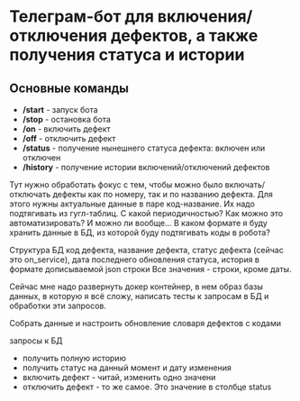 # Телеграм-бот для включения/отключения дефектов, а также получения статуса и истории

## Основные команды

- **/start** - запуск бота
- **/stop** - остановка бота
- **/on** - включить дефект
- **/off** - отключить дефект
- **/status** - получение нынешнего статуса дефекта: включен или отключен
- **/history** - получение истории включений/отключений дефектов
  
Тут нужно обработать фокус с тем, чтобы можно было включать/отключать дефекты как по номеру, так и по названию дефекта. Для этого нужны актуальные данные в паре код-название. Их надо подтягивать из гугл-таблиц. С какой периодичностью? Как можно это автоматизировать? И можно ли вообще...
В каком формате я буду хранить данные в БД, из которой буду подтягивать коды в робота?

Структура БД
код дефекта, название дефекта, статус дефекта (сейчас это on_service), дата последнего обновления статуса, история в формате дописываемой json строки
Все значения - строки, кроме даты.

Сейчас мне надо развернуть докер контейнер, в нем образ базы данных, в которую я всё сложу, написать тесты к запросам в БД и обработки эти запросов.

Собрать данные и настроить обновление словаря дефектов с кодами

запросы к БД

- получить полную историю
- получить статус на данный момент и дату изменения
- включить дефект - читай, изменить одно значени
- отключить дефект - то же самое. Это значение в столбце status
